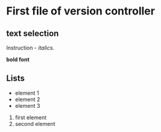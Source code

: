# First file of version controller


## text selection

Instruction - *italics.*

**bold font**


## Lists

* element 1
* element 2
* element 3

1. first element
2. second element


